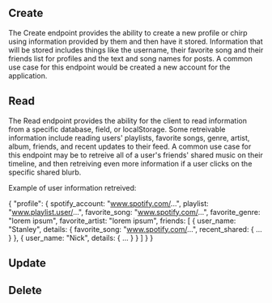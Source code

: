## Create
The Create endpoint provides the ability to create a new profile or chirp using information provided by them and then have it stored. 
Information that will be stored includes things like the username, their favorite song and their friends list for profiles and the text and song names for posts. 
A common use case for this endpoint would be created a new account for the application.
## Read
The Read endpoint provides the ability for the client to read information from a specific database, field, or localStorage. 
Some retreivable information include reading users' playlists, favorite songs, genre, artist, album, friends, and recent updates to their feed.
A common use case for this endpoint may be to retreive all of a user's friends' shared music on their timeline, and then retreiving even more information if a user clicks on the specific shared blurb. 

Example of user information retreived:

{
    "profile": {
        spotify_account: "www.spotify.com/...",
        playlist: "www.playlist.user/...",
        favorite_song: "www.spotify.com/...",
        favorite_genre: "lorem ipsum",
        favorite_artist: "lorem ipsum",
        friends: [
            {
                user_name: "Stanley",
                details: {
                favorite_song: "www.spotify.com/...",
                recent_shared: {
                    ...
                }
            },
            {
                user_name: "Nick",
                details: {
                    ...
                }
            }
        ]
    }
}

## Update

## Delete
